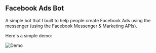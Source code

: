 ## Facebook Ads Bot

A simple bot that I built to help people create Facebook Ads using the messenger (using the Facebook Messenger & Marketing APIs).

Here's a simple demo:

![Demo](https://gifyu.com/images/facebook-bot-yazin.gif)
